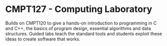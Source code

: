 # CMPT127 - Computing Laboratory
Builds on CMPT120 to give a hands-on introduction to programming in C and C++, the basics of program design, essential algorithms and data structures. Guided labs teach the standard tools and students exploit these ideas to create software that works.
